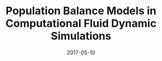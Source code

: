 ---
title: "Population Balance Models in Computational Fluid Dynamic Simulations"
collection: talks
type: "Oral presentation"
permalink: /talks/2017-05-10-CEB
venue: "CEB Graduate Research Conference"
date: 2017-05-10
location: "Cambridge, UK"
---